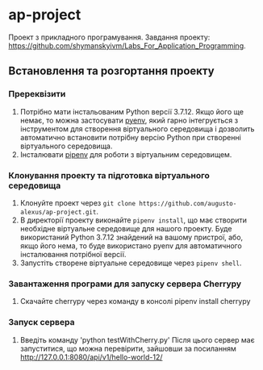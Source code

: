 # ap-project
Проект з прикладного програмування.
Завдання проекту: https://github.com/shymanskyivm/Labs_For_Application_Programming.

## Встановлення та розгортання проекту
### Пререквізити
1. Потрібно мати інстальованим Python версії 3.7.12. Якщо його ще немає, то можна застосувати [pyenv](https://github.com/pyenv/pyenv), який гарно інтегрується з інструментом для створення віртуального середовища і дозволить автоматично встановити потрібну версію Python при створенні віртуального середовища.
2. Інсталювати [pipenv](https://pipenv.pypa.io/en/latest/) для роботи з віртуальним середовищем.
### Клонування проекту та підготовка віртуального середовища
1. Клонуйте проект через ```git clone https://github.com/augusto-alexus/ap-project.git```.
2. В директорії проекту виконайте ```pipenv install```, що має створити необхідне віртуальне середовище для нашого проекту. Буде використаний Python 3.7.12 знайдений на вашому пристрої, або, якщо його нема, то буде використано pyenv для автоматичного інсталювання потрібної версії.
3. Запустіть створене віртуальне середовище через ```pipenv shell```.
### Завантаження програми для запуску сервера Cherrypy
1. Скачайте cherrypy через команду в консолі pipenv install cherrypy
### Запуск сервера
1. Введіть команду 'python testWithCherry.py' Після цього сервер має запуститися, що можна перевірити, зайшовши за посиланням http://127.0.0.1:8080/api/v1/hello-world-12/

